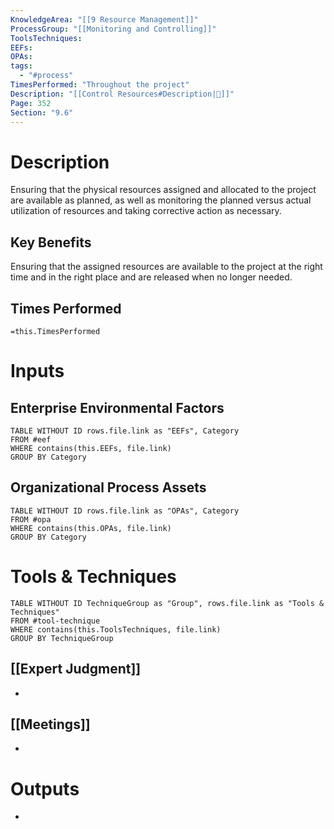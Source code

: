 ```yaml
---
KnowledgeArea: "[[9 Resource Management]]"
ProcessGroup: "[[Monitoring and Controlling]]"
ToolsTechniques:
EEFs:
OPAs:
tags:
  - "#process"
TimesPerformed: "Throughout the project"
Description: "[[Control Resources#Description|📝]]"
Page: 352
Section: "9.6"
---
```

# Description
Ensuring that the physical resources assigned and allocated to the project are available as planned, as well as monitoring the planned versus actual utilization of resources and taking corrective action as necessary.
## Key Benefits
Ensuring that the assigned resources are available to the project at the right time and in the right place and are released when no longer needed.
## Times Performed
`=this.TimesPerformed`
# Inputs
## Enterprise Environmental Factors
```dataview
TABLE WITHOUT ID rows.file.link as "EEFs", Category
FROM #eef
WHERE contains(this.EEFs, file.link)
GROUP BY Category
```
## Organizational Process Assets
```dataview
TABLE WITHOUT ID rows.file.link as "OPAs", Category
FROM #opa
WHERE contains(this.OPAs, file.link)
GROUP BY Category
```
# Tools & Techniques
```dataview
TABLE WITHOUT ID TechniqueGroup as "Group", rows.file.link as "Tools & Techniques"
FROM #tool-technique
WHERE contains(this.ToolsTechniques, file.link)
GROUP BY TechniqueGroup
```
## [[Expert Judgment]]
- 
## [[Meetings]]
- 
# Outputs
- 